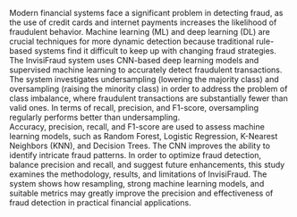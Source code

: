Modern financial systems face a significant problem in detecting fraud, as the use of credit cards 
and internet payments increases the likelihood of fraudulent behavior. Machine learning (ML) 
and deep learning (DL) are crucial techniques for more dynamic detection because traditional 
rule-based systems find it difficult to keep up with changing fraud strategies.  
The InvisiFraud system uses CNN-based deep learning models and supervised machine learning 
to accurately detect fraudulent transactions. The system investigates undersampling (lowering the 
majority class) and oversampling (raising the minority class) in order to address the problem of 
class imbalance, where fraudulent transactions are substantially fewer than valid ones. In terms 
of recall, precision, and F1-score, oversampling regularly performs better than undersampling.  
Accuracy, precision, recall, and F1-score are used to assess machine learning models, such as 
Random Forest, Logistic Regression, K-Nearest Neighbors (KNN), and Decision Trees. The 
CNN improves the ability to identify intricate fraud patterns. In order to optimize fraud 
detection, balance precision and recall, and suggest future enhancements, this study examines the 
methodology, results, and limitations of InvisiFraud. The system shows how resampling, strong 
machine learning models, and suitable metrics may greatly improve the precision and 
effectiveness of fraud detection in practical financial applications.
